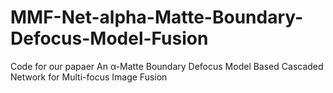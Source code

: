 # MMF-Net-alpha-Matte-Boundary-Defocus-Model-Fusion
Code for our papaer An α-Matte Boundary Defocus Model Based Cascaded Network for Multi-focus Image Fusion
